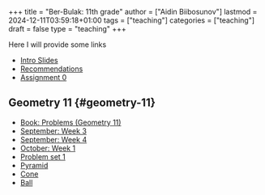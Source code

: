 +++
title = "Ber-Bulak: 11th grade"
author = ["Aidin Biibosunov"]
lastmod = 2024-12-11T03:59:18+01:00
tags = ["teaching"]
categories = ["teaching"]
draft = false
type = "teaching"
+++

Here I will provide some links

-   [Intro Slides](/reveal_js_talks/intro_me/intro.html)
-   [Recommendations](/html_files/recommendations.html)
-   [Assignment 0](/pdf_files/berbulak/algebra_8/assignments/week1_asst0.html)


## Geometry 11 {#geometry-11}

-   [Book: Problems (Geometry 11)](https://www.dropbox.com/scl/fi/yhc6646pq2bcw3gniazaa/geom10%5Fproblems.pdf?rlkey=69monz9eoaw18y6mo0zhj4put&st=u9h4je0m&dl=0)
-   [September: Week 3](/pdf_files/berbulak/geometry_11/geometry11_week3.html)
-   [September: Week 4](/pdf_files/berbulak/geometry_11/geometry11_week4.html)
-   [October: Week 1](/pdf_files/berbulak/geometry_11/geometry11_week5.html)
-   [Problem set 1](/pdf_files/berbulak/geometry_11/geometry11_PS1.html)
-   [Pyramid](/pdf_files/berbulak/geometry_11/geometry11_pyramid.html)
-   [Cone](/pdf_files/berbulak/geometry_11/geometry11_cone.html)
-   [Ball](/pdf_files/berbulak/geometry_11/geometry11_ball.html)